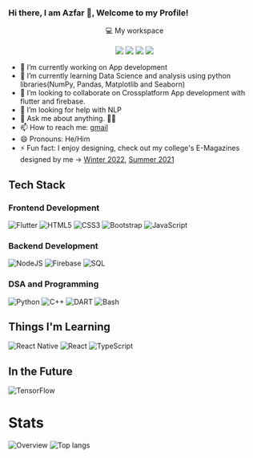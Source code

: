 ### Hi there, I am Azfar 👋, Welcome to my Profile!

<p align='center'>
  💻 My workspace<br/><br/>
  <img src="https://img.shields.io/badge/windows-%230078D6.svg?&style=for-the-badge&logo=windows&logoColor=white" />
  <img src="https://img.shields.io/badge/intel-core%20i5%208th-%230071C5.svg?&style=for-the-badge&logo=intel&logoColor=white" />
  <img src="https://img.shields.io/badge/RAM-8GB-%230071C5.svg?&style=for-the-badge&logoColor=white" />
  <img src="https://img.shields.io/badge/nvidia-gtx%201050TI-%2376B900.svg?&style=for-the-badge&logo=nvidia&logoColor=white" />
</p>

- 🔭 I’m currently working on App development
- 🌱 I’m currently learning Data Science and analysis using python libraries(NumPy, Pandas, Matplotlib and Seaborn)
- 👯 I’m looking to collaborate on Crossplatform App development with flutter and firebase.
- 🤔 I’m looking for help with NLP
- 💬 Ask me about anything. 🌚✨
- 📫 How to reach me: [gmail](mailto:azfar.faheem@gmail.com)
- 😄 Pronouns: He/Him
- ⚡ Fun fact: I enjoy designing, check out my college's E-Magazines designed by me -> [Winter 2022](https://crescent.education/wp-content/uploads/2022/02/Meraki-Winter21.pdf), [Summer 2021](https://crescent.education/wp-content/uploads/2021/05/Meraki-Summer-2021.pdf)

## Tech Stack

### Frontend Development
![Flutter](https://img.shields.io/badge/Flutter-02569B?style=for-the-badge&logo=flutter&logoColor=white)
![HTML5](https://img.shields.io/badge/html5-%23E34F26.svg?style=for-the-badge&logo=html5&logoColor=white)
![CSS3](https://img.shields.io/badge/css3-%231572B6.svg?style=for-the-badge&logo=css3&logoColor=white)
![Bootstrap](https://img.shields.io/badge/bootstrap-%23563D7C.svg?style=for-the-badge&logo=bootstrap&logoColor=white)
![JavaScript](https://img.shields.io/badge/javascript-%23323330.svg?style=for-the-badge&logo=javascript&logoColor=%23F7DF1E)

### Backend Development
![NodeJS](https://img.shields.io/badge/node.js-6DA55F?style=for-the-badge&logo=node.js&logoColor=white)
![Firebase](https://img.shields.io/badge/firebase-ffca28?style=for-the-badge&logo=firebase&logoColor=black)
![SQL](	https://img.shields.io/badge/MySQL-005C84?style=for-the-badge&logo=mysql&logoColor=white)

### DSA and Programming
![Python](https://img.shields.io/badge/python-3670A0?style=for-the-badge&logo=python&logoColor=ffdd54)
![C++](https://img.shields.io/badge/C%2B%2B-00599C?style=for-the-badge&logo=c%2B%2B&logoColor=white)
![DART](https://img.shields.io/badge/Dart-0175C2?style=for-the-badge&logo=dart&logoColor=white)
![Bash](https://img.shields.io/badge/Shell_Script-121011?style=for-the-badge&logo=gnu-bash&logoColor=white)

## Things I'm Learning
![React Native](https://img.shields.io/badge/React_Native-20232A?style=for-the-badge&logo=react&logoColor=61DAFB)
![React](https://img.shields.io/badge/react-%2320232a.svg?style=for-the-badge&logo=react&logoColor=%2361DAFB)
![TypeScript](https://img.shields.io/badge/typescript-%23007ACC.svg?style=for-the-badge&logo=typescript&logoColor=white)

## In the Future
![TensorFlow](https://img.shields.io/badge/TensorFlow-FF6F00?style=for-the-badge&logo=tensorflow&logoColor=white)

# Stats
![Overview](https://github-readme-stats.vercel.app/api?username={username})
![Top langs](https://github-readme-stats.vercel.app/api/top-langs/?username={Boombabyyyyy})
<!---
![Overview](https://github.com/Boombabyyyyy/github-stats/blob/master/generated/overview.svg)

![Top Langs](https://github.com/Boombabyyyyy/github-stats/blob/master/generated/languages.svg)
---!>
